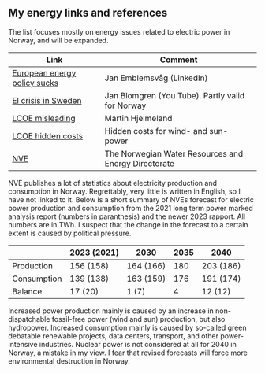 ## My energy links and references

The list focuses mostly on energy issues related to electric power in Norway, and will be expanded.

| Link                                                          | Comment                        |
|---------------------------------------------------------------|--------------------------------|
| [European energy policy sucks](https://www.linkedin.com/pulse/european-energy-policy-kills-competitiveness-without-any-emblemsv%25C3%25A5g-ah39f/?trackingId=J%2B12DFDCTvCmNHZqb4bhxA%3D%3D) | Jan Emblemsvåg  (LinkedIn)     |
| [El crisis in Sweden](https://www.youtube.com/watch?v=0Oh_w5KrEVc) | Jan Blomgren (You Tube). Partly valid for Norway |
| [LCOE misleading](https://medium.com/@marhje/why-lcoe-is-not-a-good-metric-for-renewables-82e16c3f7c3b) | Martin Hjelmeland              |
| [LCOE hidden costs](https://enodatech.com/news-insight/the-hidden-costs-of-delivered-renewable-energy) | Hidden costs for wind- and sun- power |
| [NVE](https://www.nve.no/english/)| The Norwegian Water Resources and Energy Directorate|

NVE publishes a lot of statistics about electricity production and consumption in Norway. 
Regrettably, very little is written in English, so I have not linked to it.
Below is a short summary of NVEs forecast for electric power production and consumption 
from the 2021 long term power marked analysis report (numbers in paranthesis) 
and the newer 2023 rapport. All numbers are in TWh.
I suspect that the change in the forecast to a certain extent is caused by political pressure.

|             | 2023 (2021) | 2030       | 2035    | 2040      |
|-------------|-------------|------------|---------|-----------|
| Production  | 156 (158)   | 164 (166)  | 180     | 203 (186) |
| Consumption | 139 (138)   | 163 (159)  | 176     | 191 (174) |
| Balance     | 17  (20)    | 1   (7)    | 4       | 12  (12)  |

Increased power production mainly is caused by an increase in non-dispatchable fossil-free power
(wind and sun) production, but also hydropower. 
Increased consumption mainly is caused by so-called green debatable renewable projects, 
data centers, transport, and other power-intensive industries. 
Nuclear power is not considered at all for 2040 in Norway, a mistake in my view.
I fear that revised forecasts will force more environmental destruction in Norway.

